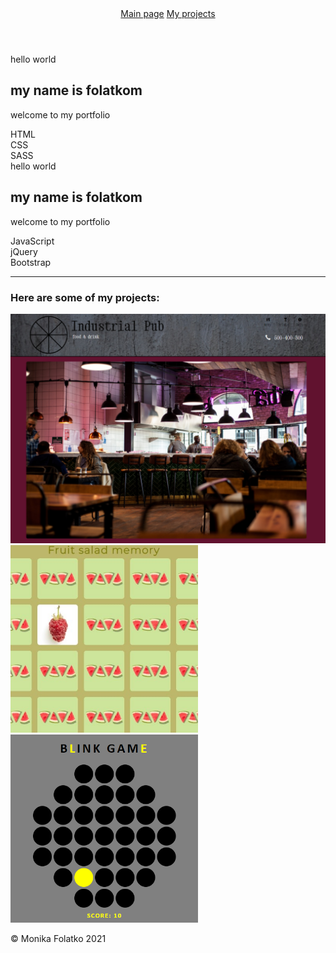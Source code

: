 <!DOCTYPE html>
<html>
<head>
	<title>folatkom | portfolio</title>
	<link rel="stylesheet" type="text/css" href="style.css">
</head>
<body>
<header>
  <nav id="navbar">
    <a href="#welcome-section" class="nav-link">Main page</a>
    <a href="#projects" class="nav-link">My projects</a>
  </nav>
</header>
<main>
  <section id="welcome-section">
      <div id="welcome" class="visible-xs">
       hello world<br> 
      <h1>my name is folatkom</h1>
      <p>welcome to my portfolio</p>
      </div>
      <div class="techs">
        <div id="tech-left-first" class="tech tech-left">HTML</div>
        <div id="tech-left-second"class="tech tech-left">CSS</div>
        <div id="tech-left-third" class="tech tech-left">SASS</div>
      </div>
      <div class="visible-md">
       hello world<br> 
      <h1>my name is folatkom</h1>
      <p>welcome to my portfolio</p>
      </div>
      <div class="techs">
        <div id="tech-right-first" class="tech tech-right tech-first">JavaScript</div>
        <div id="tech-right-second" class="tech tech-right tech-second">jQuery</div>
        <div id="tech-right-third" class="tech tech-right tech-third">Bootstrap</div>
      </div>
  </section>
  <hr>
  <section id="projects">
    <div class="row">
    <div class="dot1 dot"></div>
    <div class="dot2 dot"></div>
    <div class="dot3 dot"></div>
    <div class="dot4 dot"></div>
    <div class="dot5 dot"></div>
    <div class="dot6 dot"></div>
    <div class="dot7 dot"></div>
    <div class="dot8 dot"></div>
    <div class="dot9 dot"></div>
    <div class="dot10 dot"></div>
  </div>
  <div class="row2">
    <div class="dot1 dot"></div>
    <div class="dot4 dot"></div>
    <div class="dot1 dot"></div>
    <div class="dot8 dot"></div>
    <div class="dot2 dot"></div>
    <div class="dot6 dot"></div>
    <div class="dot7 dot"></div>
    <div class="dot1 dot"></div>
    <div class="dot3 dot"></div>
    <div class="dot4 dot"></div>
  </div>
  <div class="row2">
    <div class="dot3 dot"></div>
    <div class="dot4 dot"></div>
    <div class="dot1 dot"></div>
    <div class="dot1 dot"></div>
    <div class="dot5 dot"></div>
    <div class="dot8 dot"></div>
    <div class="dot7 dot"></div>
    <div class="dot10 dot"></div>
    <div class="dot1 dot"></div>
    <div class="dot7 dot"></div>
  </div>
  <div class="row2">
    <div class="dot1 dot"></div>
    <div class="dot2 dot"></div>
    <div class="dot10 dot"></div>
    <div class="dot4 dot"></div>
    <div class="dot6 dot"></div>
    <div class="dot1 dot"></div>
    <div class="dot2 dot"></div>
    <div class="dot8 dot"></div>
    <div class="dot9 dot"></div>
    <div class="dot10 dot"></div>
  </div>
    <div class="row">
    <div class="dot1 dot"></div>
    <div class="dot2 dot"></div>
    <div class="dot3 dot"></div>
    <div class="dot4 dot"></div>
    <div class="dot1 dot"></div>
    <div class="dot2 dot"></div>
    <div class="dot6 dot"></div>
    <div class="dot8 dot"></div>
    <div class="dot9 dot"></div>
    <div class="dot10 dot"></div>
  </div>
  <div class="row">
    <div class="dot invisible"></div>
    <div class="dot2 dot"></div>
    <div class="dot invisible"></div>
    <div class="dot1 dot"></div>
    <div class="dot5 dot"></div>
    <div class="dot invisible"></div>
    <div class="dot7 dot"></div>
    <div class="dot10 dot"></div>
    <div class="dot invisible"></div>
    <div class="dot7 dot"></div>
  </div>
  <div class="row">
    <div class="dot4 dot"></div>
    <div class="dot invisible"></div>
    <div class="dot invisible"></div>
    <div class="dot2 dot"></div>
    <div class="dot invisible"></div>
    <div class="dot invisible"></div>
    <div class="dot invisible"></div>
    <div class="dot5 dot"></div>
    <div class="dot invisible"></div>
    <div class="dot invisible"></div>
  </div>
  <aside>
    <h3>Here are some of my projects:</h3>
    <a href="https://folatkom.github.io/restaurant-site/" target="_blank"><img src="img\restaurant.png" alt="Screenshot of restaurant site" width="605px"></a>
    <a  href="https://folatkom.github.io/memory-game/" target="_blank"><img src="img\memory.jpg" alt="Screenshot of memory game" width="300px"></a>
    <a  href="https://folatkom.github.io/blink-game/" target="_blank"><img src="img\blink.png" alt="Screenshot of blink game"  width="300px"></a>
  </aside>
    </p>
  </section>
</main>
<footer>
  <span>&copy; Monika Folatko 2021</span>
  <span><a href="https://github.com/folatkom" class="profile-link" target="_blank"><i class="fab fa-github"></i></a> <a href="https://www.linkedin.com/in/monika-folatko-379463131/" class="profile-link" target="_blank"><i class="fab fa-linkedin"></i></a> <a href="https://www.freecodecamp.org/folatkom" class="profile-link" target="_blank"><i class="fab fa-free-code-camp"></i></a></span>
</footer>
</body>
</html>
